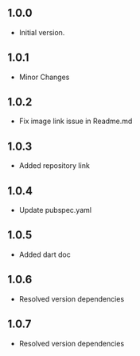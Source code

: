 ## 1.0.0

- Initial version.

## 1.0.1

- Minor Changes

## 1.0.2

- Fix image link issue in Readme.md

## 1.0.3

- Added repository link

## 1.0.4

- Update pubspec.yaml

## 1.0.5

- Added dart doc

## 1.0.6

- Resolved version dependencies

## 1.0.7

- Resolved version dependencies